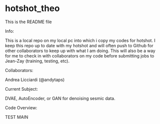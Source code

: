# hotshot_theo

This is the README file 


Info: 

  This is a local repo on my local pc into which i copy my codes for hotshot. 
  I keep this repo up to date with my hotshot and will often push to Github
  for other collaborators to keep up with what I am doing. This will also be
  a way for me to check in with collaborators on my code before submitting 
  jobs to Jean-Zay (training, testing, etc).
  
  
Collaborators:

  Andrea Licciardi (@andytaps)
  
  
Current Subject:

  DVAE, AutoEncoder, or GAN for denoising sesmic data.
  
  
  
Code Overview: 

TEST MAIN
